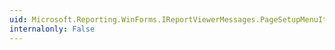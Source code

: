 ```yaml
---
uid: Microsoft.Reporting.WinForms.IReportViewerMessages.PageSetupMenuItemText
internalonly: False
---
```

